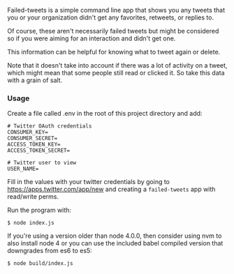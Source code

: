 Failed-tweets is a simple command line app that shows you any tweets that you
or your organization didn't get any favorites, retweets, or replies to.

Of course, these aren't necessarily failed tweets but might be considered so
if you were aiming for an interaction and didn't get one.

This information can be helpful for knowing what to tweet again or delete.

Note that it doesn't take into account if there was a lot of activity on a
tweet, which might mean that some people still read or clicked it. So take 
this data with a grain of salt.

### Usage
Create a file called .env in the root of this project directory and add:

    # Twitter OAuth credentials
    CONSUMER_KEY=
    CONSUMER_SECRET=
    ACCESS_TOKEN_KEY=
    ACCESS_TOKEN_SECRET=

    # Twitter user to view
    USER_NAME=

Fill in the values with your twitter credentials by going to 
https://apps.twitter.com/app/new and creating a `failed-tweets` 
app with read/write perms.

Run the program with:

    $ node index.js

If you're using a version older than node 4.0.0, then consider
using nvm to also install node 4 or you can use the included
babel compiled version that downgrades from es6 to es5:

    $ node build/index.js
